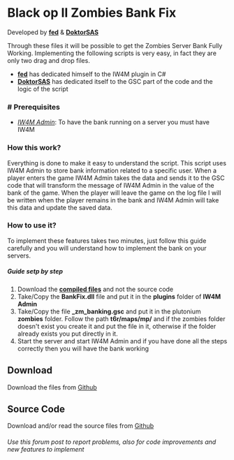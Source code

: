 # Black op II Zombies Bank Fix
Developed by [**fed**](https://github.com/fedddddd) & [**DoktorSAS**](https://github.com/DoktorSAS)

Through these files it will be possible to get the Zombies Server Bank Fully Working. Implementing the following scripts is very easy, in fact they are only two drag and drop files.

- [**fed**](https://github.com/fedddddd) has dedicated himself to the IW4M plugin in C#
- [**DoktorSAS**](https://github.com/DoktorSAS) has dedicated itself to the GSC part of the code and the logic of the script

### # Prerequisites 
- [*IW4M Admin*](https://github.com/RaidMax/IW4M-Admin/releases): To have the bank running on a server you must have IW4M 

### How this work?
Everything is done to make it easy to understand the script. This script uses IW4M Admin to store bank information related to a specific user. When a player enters the game IW4M Admin takes the data and sends it to the GSC code that will transform the message of IW4M Admin in the value of the bank of the game. When the player will leave the game on the log file I will be written when the player remains in the bank and IW4M Admin will take this data and update the saved data. 

### How to use it?

To implement these features takes two minutes, just follow this guide carefully and you will understand how to implement the bank on your servers.
##### Guide  setp by step
1. Download the [**compiled files**]() and not the source code 
2. Take/Copy the **BankFix.dll** file and put it in the **plugins** folder of **IW4M Admin**
3. Take/Copy the file **_zm_banking.gsc** and put it in the plutonium **zombies** folder. Follow the path **t6r/maps/mp/** and if the zombies folder doesn't exist you create it and put the file in it, otherwise if the folder already exists you put directly in it.
4. Start the server and start IW4M Admin and if you have done all the steps correctly then you will have the bank working


## Download

Download the files from [Github]()


## Source Code

Download and/or read the source files from [Github]()

###### Use this forum post to report problems, also for code improvements and new features to implement
